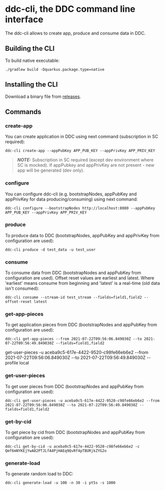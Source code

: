 # ddc-cli, the DDC command line interface

The ddc-cli allows to create app, produce and consume data in DDC.

## Building the CLI

To build native executable:

```
./gradlew build -Dquarkus.package.type=native 
```

## Installing the CLI

Download a binary file from [releases](https://github.com/Cerebellum-Network/ddc-cli/releases).

## Commands

### create-app

You can create application in DDC using next command (subscription in SC required):

```shell script
ddc-cli create-app --appPubKey APP_PUB_KEY --appPrivKey APP_PRIV_KEY
```

> **_NOTE:_**  Subscription in SC required (except dev environment where SC is mocked). If appPubkey and appPrivKey are not present - new app will be generated (dev only).

### configure

You can configure ddc-cli (e.g. bootstrapNodes, appPubKey and appPrivKey for data producing/consuming) using next
command:

```shell script
ddc-cli configure --bootstrapNodes http://localhost:8080 --appPubKey APP_PUB_KEY --appPrivKey APP_PRIV_KEY
```

### produce

To produce data to DDC (bootstrapNodes, appPubKey and appPrivKey from configuration are used):

```shell script
ddc-cli produce -d test_data -u test_user
```

### consume

To consume data from DDC (bootstrapNodes and appPubKey from configuration are used). Offset reset values are earliest and latest. Where 'earliest' means consume from beginning and 'latest' is a real-time (old data isn't consumed):

```shell script
ddc-cli consume --stream-id test_stream --fields=field1,field2 --offset-reset latest
```

### get-app-pieces

To get application pieces from DDC (bootstrapNodes and appPubKey from configuration are used):

```shell script
ddc-cli get-app-pieces --from 2021-07-22T09:56:06.849030Z --to 2021-07-22T09:56:49.849030Z --fields=field1,field2
```
get-user-pieces -u aceba9c5-617e-4422-9520-c98fe66eb6e2 --from 2021-07-22T09:56:06.849030Z --to 2021-07-22T09:56:49.849030Z --profile local

### get-user-pieces

To get user pieces from DDC (bootstrapNodes and appPubKey from configuration are used):

```shell script
ddc-cli get-user-pieces -u aceba9c5-617e-4422-9520-c98fe66eb6e2 --from 2021-07-22T09:56:06.849030Z --to 2021-07-22T09:56:49.849030Z --fields=field1,field2
```

### get-by-cid

To get piece by cid from DDC (bootstrapNodes and appPubKey from configuration are used):

```shell script
ddc-cli get-by-cid -u aceba9c5-617e-4422-9520-c98fe66eb6e2 -c Qmf6mNYKEjYwA82PTJLfA4PjHAEq9QvRf4pTBURjkZYG2o
```

### generate-load

To generate random load to DDC:

```shell script
ddc-cli generate-load -u 100 -n 30 -i pt5s -s 1000
```